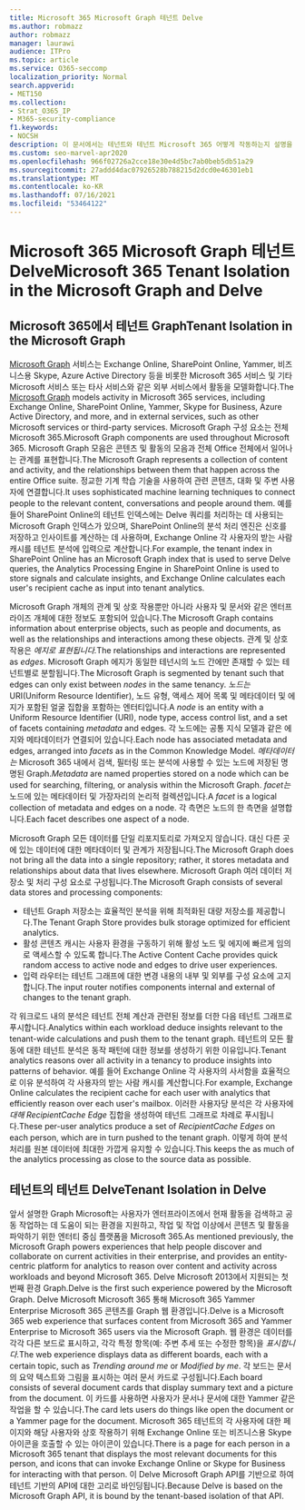 ```yaml
---
title: Microsoft 365 Microsoft Graph 테넌트 Delve
ms.author: robmazz
author: robmazz
manager: laurawi
audience: ITPro
ms.topic: article
ms.service: O365-seccomp
localization_priority: Normal
search.appverid:
- MET150
ms.collection:
- Strat_O365_IP
- M365-security-compliance
f1.keywords:
- NOCSH
description: 이 문서에서는 테넌트와 테넌트 Microsoft 365 어떻게 작동하는지 설명을 Office Graph Delve.
ms.custom: seo-marvel-apr2020
ms.openlocfilehash: 966f02726a2cce18e30e4d5bc7ab0beb5db51a29
ms.sourcegitcommit: 27addd4dac07926528b788215d2dcd0e46301eb1
ms.translationtype: MT
ms.contentlocale: ko-KR
ms.lasthandoff: 07/16/2021
ms.locfileid: "53464122"
---
```

# <a name="microsoft-365-tenant-isolation-in-the-microsoft-graph-and-delve"></a><span data-ttu-id="c39c3-103">Microsoft 365 Microsoft Graph 테넌트 Delve</span><span class="sxs-lookup"><span data-stu-id="c39c3-103">Microsoft 365 Tenant Isolation in the Microsoft Graph and Delve</span></span>

## <a name="tenant-isolation-in-the-microsoft-graph"></a><span data-ttu-id="c39c3-104">Microsoft 365에서 테넌트 Graph</span><span class="sxs-lookup"><span data-stu-id="c39c3-104">Tenant Isolation in the Microsoft Graph</span></span>

<span data-ttu-id="c39c3-105">[Microsoft Graph](https://developer.microsoft.com/graph) 서비스는 Exchange Online, SharePoint Online, Yammer, 비즈니스용 Skype, Azure Active Directory 등을 비롯한 Microsoft 365 서비스 및 기타 Microsoft 서비스 또는 타사 서비스와 같은 외부 서비스에서 활동을 모델화합니다.</span><span class="sxs-lookup"><span data-stu-id="c39c3-105">The [Microsoft Graph](https://developer.microsoft.com/graph) models activity in Microsoft 365 services, including Exchange Online, SharePoint Online, Yammer, Skype for Business, Azure Active Directory, and more, and in external services, such as other Microsoft services or third-party services.</span></span> <span data-ttu-id="c39c3-106">Microsoft Graph 구성 요소는 전체 Microsoft 365.</span><span class="sxs-lookup"><span data-stu-id="c39c3-106">Microsoft Graph components are used throughout Microsoft 365.</span></span> <span data-ttu-id="c39c3-107">Microsoft Graph 모음은 콘텐츠 및 활동의 모음과 전체 Office 전체에서 일어나는 관계를 표현합니다.</span><span class="sxs-lookup"><span data-stu-id="c39c3-107">The Microsoft Graph represents a collection of content and activity, and the relationships between them that happen across the entire Office suite.</span></span> <span data-ttu-id="c39c3-108">정교한 기계 학습 기술을 사용하여 관련 콘텐츠, 대화 및 주변 사용자에 연결합니다.</span><span class="sxs-lookup"><span data-stu-id="c39c3-108">It uses sophisticated machine learning techniques to connect people to the relevant content, conversations and people around them.</span></span> <span data-ttu-id="c39c3-109">예를 들어 SharePoint Online의 테넌트 인덱스에는 Delve 쿼리를 처리하는 데 사용되는 Microsoft Graph 인덱스가 있으며, SharePoint Online의 분석 처리 엔진은 신호를 저장하고 인사이트를 계산하는 데 사용하며, Exchange Online 각 사용자의 받는 사람 캐시를 테넌트 분석에 입력으로 계산합니다.</span><span class="sxs-lookup"><span data-stu-id="c39c3-109">For example, the tenant index in SharePoint Online has an Microsoft Graph index that is used to serve Delve queries, the Analytics Processing Engine in SharePoint Online is used to store signals and calculate insights, and Exchange Online calculates each user's recipient cache as input into tenant analytics.</span></span>

<span data-ttu-id="c39c3-110">Microsoft Graph 개체의 관계 및 상호 작용뿐만 아니라 사용자 및 문서와 같은 엔터프라이즈 개체에 대한 정보도 포함되어 있습니다.</span><span class="sxs-lookup"><span data-stu-id="c39c3-110">The Microsoft Graph contains information about enterprise objects, such as people and documents, as well as the relationships and interactions among these objects.</span></span> <span data-ttu-id="c39c3-111">관계 및 상호 작용은 *에지로 표현됩니다.*</span><span class="sxs-lookup"><span data-stu-id="c39c3-111">The relationships and interactions are represented as *edges*.</span></span> <span data-ttu-id="c39c3-112">Microsoft Graph 에지가 동일한 테넌시의 노드 간에만  존재할 수 있는 테넌트별로 분할됩니다.</span><span class="sxs-lookup"><span data-stu-id="c39c3-112">The Microsoft Graph is segmented by tenant such that edges can only exist between *nodes* in the same tenancy.</span></span> <span data-ttu-id="c39c3-113">*노드는* URI(Uniform Resource Identifier), 노드 유형, 액세스 제어 목록 및 메타데이터  및 에지가 포함된 얼굴 집합을 포함하는 엔터티입니다.</span><span class="sxs-lookup"><span data-stu-id="c39c3-113">A *node* is an entity with a Uniform Resource Identifier (URI), node type, access control list, and a set of facets containing *metadata* and edges.</span></span> <span data-ttu-id="c39c3-114">각 노드에는 공통 지식 모델과 같은  에지와 메타데이터가 연결되어 있습니다.</span><span class="sxs-lookup"><span data-stu-id="c39c3-114">Each node has associated metadata and edges, arranged into *facets* as in the Common Knowledge Model.</span></span> <span data-ttu-id="c39c3-115">*메타데이터는* Microsoft 365 내에서 검색, 필터링 또는 분석에 사용할 수 있는 노드에 저장된 명명된 Graph.</span><span class="sxs-lookup"><span data-stu-id="c39c3-115">*Metadata* are named properties stored on a node which can be used for searching, filtering, or analysis within the Microsoft Graph.</span></span> <span data-ttu-id="c39c3-116">*facet는* 노드에 있는 메타데이터 및 가장자리의 논리적 컬렉션입니다.</span><span class="sxs-lookup"><span data-stu-id="c39c3-116">A *facet* is a logical collection of metadata and edges on a node.</span></span> <span data-ttu-id="c39c3-117">각 측면은 노드의 한 측면을 설명합니다.</span><span class="sxs-lookup"><span data-stu-id="c39c3-117">Each facet describes one aspect of a node.</span></span> 

<span data-ttu-id="c39c3-118">Microsoft Graph 모든 데이터를 단일 리포지토리로 가져오지 않습니다. 대신 다른 곳에 있는 데이터에 대한 메타데이터 및 관계가 저장됩니다.</span><span class="sxs-lookup"><span data-stu-id="c39c3-118">The Microsoft Graph does not bring all the data into a single repository; rather, it stores metadata and relationships about data that lives elsewhere.</span></span> <span data-ttu-id="c39c3-119">Microsoft Graph 여러 데이터 저장소 및 처리 구성 요소로 구성됩니다.</span><span class="sxs-lookup"><span data-stu-id="c39c3-119">The Microsoft Graph consists of several data stores and processing components:</span></span>

- <span data-ttu-id="c39c3-120">테넌트 Graph 저장소는 효율적인 분석을 위해 최적화된 대량 저장소를 제공합니다.</span><span class="sxs-lookup"><span data-stu-id="c39c3-120">The Tenant Graph Store provides bulk storage optimized for efficient analytics.</span></span>
- <span data-ttu-id="c39c3-121">활성 콘텐츠 캐시는 사용자 환경을 구동하기 위해 활성 노드 및 에지에 빠르게 임의로 액세스할 수 있도록 합니다.</span><span class="sxs-lookup"><span data-stu-id="c39c3-121">The Active Content Cache provides quick random access to active node and edges to drive user experiences.</span></span>
- <span data-ttu-id="c39c3-122">입력 라우터는 테넌트 그래프에 대한 변경 내용의 내부 및 외부를 구성 요소에 고지합니다.</span><span class="sxs-lookup"><span data-stu-id="c39c3-122">The input router notifies components internal and external of changes to the tenant graph.</span></span>

<span data-ttu-id="c39c3-123">각 워크로드 내의 분석은 테넌트 전체 계산과 관련된 정보를 더한 다음 테넌트 그래프로 푸시합니다.</span><span class="sxs-lookup"><span data-stu-id="c39c3-123">Analytics within each workload deduce insights relevant to the tenant-wide calculations and push them to the tenant graph.</span></span> <span data-ttu-id="c39c3-124">테넌트의 모든 활동에 대한 테넌트 분석은 동작 패턴에 대한 정보를 생성하기 위한 이유입니다.</span><span class="sxs-lookup"><span data-stu-id="c39c3-124">Tenant analytics reasons over all activity in a tenancy to produce insights into patterns of behavior.</span></span> <span data-ttu-id="c39c3-125">예를 들어 Exchange Online 각 사용자의 사서함을 효율적으로 이유 분석하여 각 사용자의 받는 사람 캐시를 계산합니다.</span><span class="sxs-lookup"><span data-stu-id="c39c3-125">For example, Exchange Online calculates the recipient cache for each user with analytics that efficiently reason over each user's mailbox.</span></span> <span data-ttu-id="c39c3-126">이러한 사용자당 분석은 각 사용자에 *대해 RecipientCache Edge* 집합을 생성하여 테넌트 그래프로 차례로 푸시됩니다.</span><span class="sxs-lookup"><span data-stu-id="c39c3-126">These per-user analytics produce a set of *RecipientCache Edges* on each person, which are in turn pushed to the tenant graph.</span></span> <span data-ttu-id="c39c3-127">이렇게 하여 분석 처리를 원본 데이터에 최대한 가깝게 유지할 수 있습니다.</span><span class="sxs-lookup"><span data-stu-id="c39c3-127">This keeps the as much of the analytics processing as close to the source data as possible.</span></span>

## <a name="tenant-isolation-in-delve"></a><span data-ttu-id="c39c3-128">테넌트의 테넌트 Delve</span><span class="sxs-lookup"><span data-stu-id="c39c3-128">Tenant Isolation in Delve</span></span>

<span data-ttu-id="c39c3-129">앞서 설명한 Graph Microsoft는 사용자가 엔터프라이즈에서 현재 활동을 검색하고 공동 작업하는 데 도움이 되는 환경을 지원하고, 작업 및 작업 이상에서 콘텐츠 및 활동을 파악하기 위한 엔터티 중심 플랫폼을 Microsoft 365.</span><span class="sxs-lookup"><span data-stu-id="c39c3-129">As mentioned previously, the Microsoft Graph powers experiences that help people discover and collaborate on current activities in their enterprise, and provides an entity-centric platform for analytics to reason over content and activity across workloads and beyond Microsoft 365.</span></span> <span data-ttu-id="c39c3-130">Delve Microsoft 2013에서 지원되는 첫 번째 환경 Graph.</span><span class="sxs-lookup"><span data-stu-id="c39c3-130">Delve is the first such experience powered by the Microsoft Graph.</span></span>
<span data-ttu-id="c39c3-131">Delve Microsoft Microsoft 365 통해 Microsoft 365 Yammer Enterprise Microsoft 365 콘텐츠를 Graph 웹 환경입니다.</span><span class="sxs-lookup"><span data-stu-id="c39c3-131">Delve is a Microsoft 365 web experience that surfaces content from Microsoft 365 and Yammer Enterprise to Microsoft 365 users via the Microsoft Graph.</span></span> <span data-ttu-id="c39c3-132">웹 환경은 데이터를 각각 다른 보드로 표시하고,  각각 특정 항목(예: 주변 추세 또는 수정한 항목)을 *표시합니다.*</span><span class="sxs-lookup"><span data-stu-id="c39c3-132">The web experience displays data as different boards, each with a certain topic, such as *Trending around me* or *Modified by me*.</span></span> <span data-ttu-id="c39c3-133">각 보드는 문서의 요약 텍스트와 그림을 표시하는 여러 문서 카드로 구성됩니다.</span><span class="sxs-lookup"><span data-stu-id="c39c3-133">Each board consists of several document cards that display summary text and a picture from the document.</span></span> <span data-ttu-id="c39c3-134">이 카드를 사용하면 사용자가 문서나 문서에 대한 Yammer 같은 작업을 할 수 있습니다.</span><span class="sxs-lookup"><span data-stu-id="c39c3-134">The card lets users do things like open the document or a Yammer page for the document.</span></span> <span data-ttu-id="c39c3-135">Microsoft 365 테넌트의 각 사용자에 대한 페이지와 해당 사용자와 상호 작용하기 위해 Exchange Online 또는 비즈니스용 Skype 아이콘을 호출할 수 있는 아이콘이 있습니다.</span><span class="sxs-lookup"><span data-stu-id="c39c3-135">There is a page for each person in a Microsoft 365 tenant that displays the most relevant documents for this person, and icons that can invoke Exchange Online or Skype for Business for interacting with that person.</span></span> <span data-ttu-id="c39c3-136">이 Delve Microsoft Graph API를 기반으로 하여 테넌트 기반의 API에 대한 고리로 바인딩됩니다.</span><span class="sxs-lookup"><span data-stu-id="c39c3-136">Because Delve is based on the Microsoft Graph API, it is bound by the tenant-based isolation of that API.</span></span>